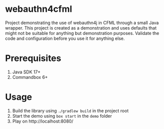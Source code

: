 # webauthn4cfml
Project demonstrating the use of webauthn4j in CFML through a small Java wrapper. This project is created as a demonstration and uses defaults that might not be suitable for anything but demonstration purposes. Validate the code and configuration before you use it for anything else.

# Prerequisites

1. Java SDK 17+
2. Commandbox 6+

# Usage

1. Build the library using `./gradlew build` in the project root
2. Start the demo using `box start` in the `demo` folder
3. Play on http://localhost:8080/
